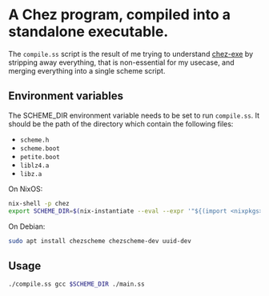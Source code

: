 # A Chez program, compiled into a standalone executable.

The `compile.ss` script is the result of me trying to understand [chez-exe](https://github.com/gwatt/chez-exe)
by stripping away everything, that is non-essential for my usecase, and merging everything
into a single scheme script.

## Environment variables
The SCHEME_DIR environment variable needs to be set to run `compile.ss`.
It should be the path of the directory which contain the following files:
- `scheme.h`
- `scheme.boot`
- `petite.boot`
- `liblz4.a`
- `libz.a`

On NixOS:
```bash
nix-shell -p chez
export SCHEME_DIR=$(nix-instantiate --eval --expr '"${(import <nixpkgs> {}).chez}/lib/csv10.2.0/ta6le/"' | jq -r)
```

On Debian:
```bash
sudo apt install chezscheme chezscheme-dev uuid-dev
```

## Usage
```bash
./compile.ss gcc $SCHEME_DIR ./main.ss
```
